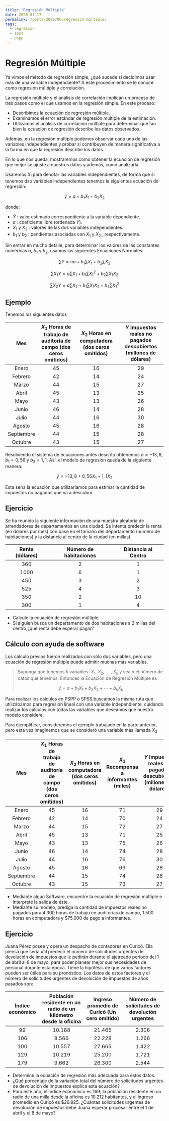 ```yaml
---
title: 'Regresión Múltiple'
date: 2020-07-17
permalink: /posts/2020/06/regresion-multiple/
tags:
  - regresión
  - spss
  - pspp
---
```


# Regresión Múltiple

Ya vimos el método de regresión simple, ¿qué sucede si decidimos usar más de una variable independiente? A este procedimiento se le conoce como regresión múltiple y correlación.

La regresión múltiple y el análisis de correlación implican un proceso de tres pasos como el que usamos en la regresión simple. En este proceso:

 - Describimos la ecuación de regresión múltiple.
 -  Examinamos el error estándar de regresión múltiple de la estimación.
 -  Utilizamos el análisis de correlación múltiple para determinar qué tan bien la ecuación de regresión describe los datos observados.

Además, en la regresión múltiple podemos observar cada una de las variables independientes y probar si contribuyen de manera significativa a la forma en que la regresión describe los datos.

En lo que nos queda, mostraremos como obtener la ecuación de regresión que mejor se ajuste a nuestros datos y además, como analizarla.

Usaremos $X_i$ para denotar las variables independientes, de forma que si tenemos dso variables independientes tenemos la siguientes ecuación de regresión:

$$\hat{y} = a + b_1 X_1 + b_2 X_2 $$

donde:

- $\hat{Y}$ :  valor estimado correspondiente a la variable dependiente.
- $a$ : coeficiente libre (ordenada $Y$).
- $X_1$ y $X_2$ : valores de las dos variables independientes.
- $b_1$ y $b_2$ :  pendientes asociadas con $X_1$ y $X_2$ , respectivamente.

Sin entrar en mucho detalle, para determinar los valores de las constantes numéricas $a$, $b_1$ y $b_2$, usamos las siguientes Ecuaciones Normales:


$$ \sum Y = na + b_1 \sum X_1 + b_2 \sum X_2 $$

$$ \sum X_1 Y = a \sum X_1 + b_1 \sum X_1^2 + b_2 \sum X_1X_2 $$

$$ \sum X_2Y = a \sum X_2 + b_1 \sum X_1X_2 + b_2 \sum X_1^2 $$

## Ejemplo

Tenemos los siguientes datos

|Mes| $X_1$ Horas de trabajo de auditoría de campo (dos ceros omitidos)| $X_2$ Horas en computadora (dos ceros omitidos)| $Y$ Impuestos reales no pagados descubiertos  (millones de dólares)|
|:---:|:----:|:----:|:---:|
|Enero| 45|16|29|
|Febrero| 42|14|24|
|Marzo|44|15|27|
|Abril|45|13|25|
|Mayo|43|13|26|
|Junio|46|14|28|
|Julio|44|16|30|
|Agosto|45|16|28|
|Septiembre|44|15|28|
|Octubre|43|15|27|

Resolviendo el sistema de ecuaciones antes descrito obtenemos $a=-13,8$, $b_1=0,56$ y $b_2=1,1$. Así, el modelo de regresión queda de la siguiente manera:

$$\hat{y} = -13,8 + 0,56 X_1 + 1,1 X_2 $$

Esta sería la ecuación que utilizaríamos para estimar la cantidad de impuestos no pagados que va a descubrir.

## Ejercicio

Se ha reunido la siguiente información de una muestra aleatoria de arrendadores de departamentos en una
ciudad. Se intenta predecir la renta (en dólares por mes) con base en el tamaño del departamento (número de habitaciones) y la distancia al centro de la ciudad (en millas).

| Renta (dólares) | Número de habitaciones | Distancia al Centro |
| :-------------: | :--------------------: | :-----------------: |
|       360       |           2            |          1          |
|      1000       |           6            |          1          |
|       450       |           3            |          2          |
|       525       |           4            |          3          |
|       350       |           2            |         10          |
|       300       |           1            |          4          |

- Calcule la ecuación de regresión múltiple.
- Si alguien busca un departamento de dos habitaciones a 2 millas del centro,¿qué renta debe esperar pagar?

## Cálculo con ayuda de software

Los cálculo previos fueron realizados con sólo dos variables, pero una ecuación de regresión múltiple puede admitir muchas más variables.

> Suponga que tenemos $k$ variables: $X_1$, $X_2$, ... , $X_k$ y sea $n$ el número de datos que tenemos. Entonces la Ecuación de Regresión Múltiple es 
>
> $$ \hat{y} = a + b_1 X_1 + b_2 X_2 + \cdots + b_k X_k $$

Para realizar los cálculos en PSPP o SPSS buscamos la misma ruta que utilizábamos para regresión lineal con una variable independiente,  cuidando realizar los cálculos con todas las variables que deseamos que nuestro modelo considere.

Para ejemplificar, consideremos el ejemplo trabajado en la parte anterior, pero esta vez imaginemos que se consideró una variable más llamada $X_3$ 

|Mes| $X_1$ Horas de trabajo de auditoría de campo (dos ceros omitidos) |$X_2$ Horas en computadora (dos ceros omitidos)|$X_3$ Recompensa a informantes (miles)| $Y$ Impuestos reales no pagados descubiertos  (millones de dólares) |
|:---:|:----:|:----:|:---:|:---:|
|Enero| 45|16|71|29|
|Febrero| 42|14|70|24|
|Marzo|44|15|72|27|
|Abril|45|13|71|25|
|Mayo|43|13|75|26|
|Junio|46|14|74|28|
|Julio|44|16|76|30|
|Agosto|45|16|69|28|
|Septiembre|44|15|74|28|
|Octubre|43|15|73|27|

- Mediante algún Software, encuentre la ecuación de regresión múltiple e interprete la salida de éste. 
- Mediante su modelo, prediga la cantidad de impuestos reales no pagados para 4.300 horas de trabajo en auditorías de campo, 1.500 horas en computadora y $75.000 de pago a informantes.

## Ejercicio

Juana Pérez posee y opera un despacho de contadores en Curicó. Ella piensa que sería útil predecir el número de solicitudes urgentes de devolución de impuestos que le pedirán durante el ajetreado periodo del 1 de abril al 8 de mayo, para poder planear mejor sus necesidades de personal durante esta época. Tiene la hipótesis de que varios factores pueden ser útiles para su pronóstico. Los datos de estos factores y el número de solicitudes urgentes de devolución de impuestos de años pasados son:

| Índice económico | Población residente en un radio de un kilómetro desde la oficina | Ingreso promedio de Curicó (Un cero omitido) | Número de solicitudes de devolución urgentes |
| :--------------: | :----------------------------------------------------------: | :------------------------------------------: | :------------------------------------------: |
|        99        |                            10.188                            |                    21.465                    |                    2.306                     |
|       106        |                            8.566                             |                    22.228                    |                    1.266                     |
|       100        |                            10.557                            |                    27.665                    |                    1.422                     |
|       129        |                            10.219                            |                    25.200                    |                    1.721                     |
|       179        |                            9.662                             |                    26.300                    |                    2.544                     |



- Determine la ecuación de regresión más adecuada para estos datos.
- ¿Qué porcentaje de la variación total del número de solicitudes urgentes de devolución de impuestos explica esta ecuación?
- Para este año, el índice económico es 169; la población residente en un radio de una milla desde la oficina es 10.212 habitantes, y el ingreso promedio en Curicó es $26.925. ¿Cuántas solicitudes urgentes de devolución de impuestos debe Juana esperar procesar entre el 1 de abril y el 8 de mayo?